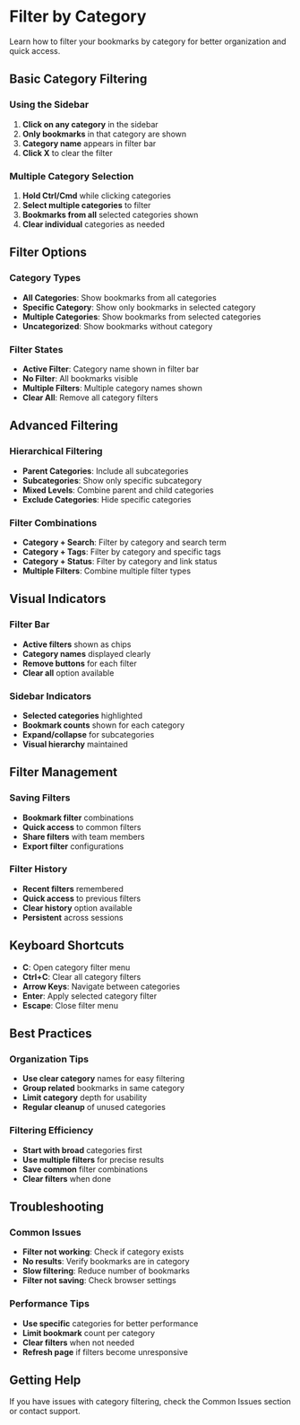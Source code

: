 # Filter by Category

Learn how to filter your bookmarks by category for better organization and quick access.

## Basic Category Filtering

### **Using the Sidebar**

1. **Click on any category** in the sidebar
2. **Only bookmarks** in that category are shown
3. **Category name** appears in filter bar
4. **Click X** to clear the filter

### **Multiple Category Selection**

1. **Hold Ctrl/Cmd** while clicking categories
2. **Select multiple categories** to filter
3. **Bookmarks from all** selected categories shown
4. **Clear individual** categories as needed

## Filter Options

### **Category Types**

- **All Categories**: Show bookmarks from all categories
- **Specific Category**: Show only bookmarks in selected category
- **Multiple Categories**: Show bookmarks from selected categories
- **Uncategorized**: Show bookmarks without category

### **Filter States**

- **Active Filter**: Category name shown in filter bar
- **No Filter**: All bookmarks visible
- **Multiple Filters**: Multiple category names shown
- **Clear All**: Remove all category filters

## Advanced Filtering

### **Hierarchical Filtering**

- **Parent Categories**: Include all subcategories
- **Subcategories**: Show only specific subcategory
- **Mixed Levels**: Combine parent and child categories
- **Exclude Categories**: Hide specific categories

### **Filter Combinations**

- **Category + Search**: Filter by category and search term
- **Category + Tags**: Filter by category and specific tags
- **Category + Status**: Filter by category and link status
- **Multiple Filters**: Combine multiple filter types

## Visual Indicators

### **Filter Bar**

- **Active filters** shown as chips
- **Category names** displayed clearly
- **Remove buttons** for each filter
- **Clear all** option available

### **Sidebar Indicators**

- **Selected categories** highlighted
- **Bookmark counts** shown for each category
- **Expand/collapse** for subcategories
- **Visual hierarchy** maintained

## Filter Management

### **Saving Filters**

- **Bookmark filter** combinations
- **Quick access** to common filters
- **Share filters** with team members
- **Export filter** configurations

### **Filter History**

- **Recent filters** remembered
- **Quick access** to previous filters
- **Clear history** option available
- **Persistent** across sessions

## Keyboard Shortcuts

- **C**: Open category filter menu
- **Ctrl+C**: Clear all category filters
- **Arrow Keys**: Navigate between categories
- **Enter**: Apply selected category filter
- **Escape**: Close filter menu

## Best Practices

### **Organization Tips**

- **Use clear category** names for easy filtering
- **Group related** bookmarks in same category
- **Limit category** depth for usability
- **Regular cleanup** of unused categories

### **Filtering Efficiency**

- **Start with broad** categories first
- **Use multiple filters** for precise results
- **Save common** filter combinations
- **Clear filters** when done

## Troubleshooting

### **Common Issues**

- **Filter not working**: Check if category exists
- **No results**: Verify bookmarks are in category
- **Slow filtering**: Reduce number of bookmarks
- **Filter not saving**: Check browser settings

### **Performance Tips**

- **Use specific** categories for better performance
- **Limit bookmark** count per category
- **Clear filters** when not needed
- **Refresh page** if filters become unresponsive

## Getting Help

If you have issues with category filtering, check the Common Issues section or contact support.
